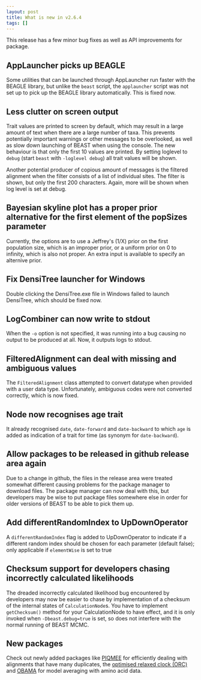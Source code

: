 ```yaml
---
layout: post
title: What is new in v2.6.4
tags: []
---
```


This release has a few minor bug fixes as well as API improvements for package.

## AppLauncher picks up BEAGLE

Some utilities that can be launched through AppLauncher run faster with the BEAGLE library, but unlike the `beast` script, the `applauncher` script was not set up to pick up the BEAGLE library automatically. This is fixed now.

## Less clutter on screen output

Trait values are printed to screen by default, which may result in a large amount of text when there are a large number of taxa. This prevents potentially important warnings or other messages to be overlooked, as well as slow down launching of BEAST when using the console. The new behaviour is that only the first 10 values are printed. By setting loglevel to `debug` (start `beast` with `-loglevel debug`) all trait values will be shown.

Another potential producer of copious amount of messages is the filtered alignment when the filter consists of a list of individual sites. The filter is shown, but only the first 200 characters. Again, more will be shown when log level is set at debug.

## Bayesian skyline plot has a proper prior alternative for the first element of the popSizes parameter

Currently, the options are to use a Jeffrey's (1/X) prior on the first population size, which is an improper prior, or a uniform prior on 0 to infinity, which is also not proper. An extra input is available to specify an alternive prior.

## Fix DensiTree launcher for Windows

Double clicking the DensiTree.exe file in Windows failed to launch DensiTree, which should be fixed now.

## LogCombiner can now write to stdout

When the `-o` option is not specified, it was running into a bug causing no output to be produced at all. Now, it outputs logs to stdout.

## FilteredAlignment can deal with missing and ambiguous values

The `FilteredAlignment` class attempted to convert datatype when provided with a user data type. Unfortunately, ambiguous codes were not converted correctly, which is now fixed.

## Node now recognises age trait

It already recognised `date`, `date-forward` and `date-backward` to which `age` is added as indication of a trait for time (as synonym for `date-backward`).

## Allow packages to be released in github release area again

Due to a change in github, the files in the release area were treated somewhat different causing problems for the package manager to download files. The package manager can now deal with this, but developers may be wise to put package files somewhere else in order for older versions of BEAST to be able to pick them up.

## Add differentRandomIndex to UpDownOperator

A `differentRandomIndex` flag is added to UpDownOperator to indicate if a different random index should be chosen for each parameter (default false); only applicable if `elementWise` is set to true

## Checksum support for developers chasing incorrectly calculated likelihoods

The dreaded incorrectly calculated likelihood bug encountered by developers may now be easier to chase by implementation of a checksum of the internal states of `CalculationNode`s. You have to implement `getChecksum()` method for your CalculationNode to have effect, and it is only invoked when `-Dbeast.debug=true` is set, so does not interfere with the normal running of BEAST MCMC.

## New packages

Check out newly added packages like [PIQMEE](http://www.beast2.org/2020/10/06/PIQMEE.html) for efficiently dealing with alignments that have many duplicates, the [optimised relaxed clock (ORC)](http://www.beast2.org/2020/12/15/ORC.html) and [OBAMA](http://www.beast2.org/2020/11/25/OBAMA.html) for model averaging with amino acid data.